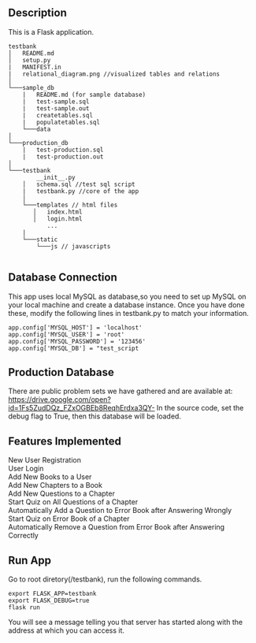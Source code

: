 ## Description 

This is a Flask application. 
```
testbank
│   README.md
│   setup.py 
|   MANIFEST.in   
|   relational_diagram.png //visualized tables and relations
│
└───sample_db
    |   README.md (for sample database)
    |   test-sample.sql
    |   test-sample.out
    |   createtables.sql
    |   populatetables.sql
    └───data
│
└───production_db
    |   test-production.sql
    |   test-production.out
│
└───testbank
        __init__.py
    │   schema.sql //test sql script
    |   testbank.py //core of the app
    │
    └───templates // html files
       │   index.html
       │   login.html
           ...
    |
    └───static
        └───js // javascripts
        
```
## Database Connection
This app uses local MySQL as database,so you need to set up MySQL on your local machine and create a database instance. 
Once you have done these, modify the following lines in testbank.py to match your information. 
```{python}
app.config['MYSQL_HOST'] = 'localhost'
app.config['MYSQL_USER'] = 'root'
app.config['MYSQL_PASSWORD'] = '123456'
app.config['MYSQL_DB'] = "test_script

```


## Production Database
There are public problem sets we have gathered and are available at:
https://drive.google.com/open?id=1Fs5ZudDQz_FZxOGBEb8ReqhErdxa3QY-
In the source code, set the debug flag to True, then this database will be loaded. 

## Features Implemented
New User Registration\
User Login\
Add New Books to a User\
Add New Chapters to a Book\
Add New Questions to a Chapter\
Start Quiz on All Questions of a Chapter\
Automatically Add a Question to Error Book after Answering Wrongly\
Start Quiz on Error Book of a Chapter\
Automatically Remove a Question from Error Book after Answering Correctly




## Run App
Go to root diretory(/testbank), run the following commands.
```
export FLASK_APP=testbank
export FLASK_DEBUG=true
flask run
```
You will see a message telling you that server has started along with the address at which you can access it.
